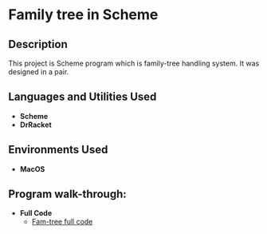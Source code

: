 <h1>Family tree in Scheme</h1>


<h2>Description</h2> This project is Scheme program which is family-tree handling system. It was designed in a pair.
<br />


<h2>Languages and Utilities Used</h2>

- <b>Scheme
- DrRacket</b> 

<h2>Environments Used </h2>

- <b>MacOS</b>

<h2>Program walk-through:</h2>

- <b>Full Code </b>
  - [Fam-tree full code]()
